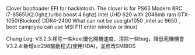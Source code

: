 
Clover bootloader EFI for hackintosh. The clover is for PS63 Modern 8RC i7-8565U(2.0ghz,turbo boost 4.6ghz) intel UHD 620 with 2048mb ram GTX-1050(Blocked) DDR4-2400 What can not be use:gtx1050 ,intel ac 9650 , boot camp(you can use MSI F11 enter window or linux)

Chang Log: V3.2.3:移除一些kext優化開機速度、清除一些bug，降低死機機會 V3.2.4:新增alc298驅動程式(使用HDA)，並修改SMBIOS
